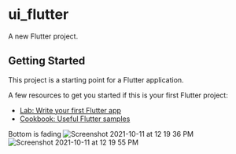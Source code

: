 # ui_flutter

A new Flutter project.

## Getting Started

This project is a starting point for a Flutter application.

A few resources to get you started if this is your first Flutter project:

- [Lab: Write your first Flutter app](https://flutter.dev/docs/get-started/codelab)
- [Cookbook: Useful Flutter samples](https://flutter.dev/docs/cookbook)

Bottom is fading
![Screenshot 2021-10-11 at 12 19 36 PM](https://user-images.githubusercontent.com/88374321/136745436-3a7b4b84-9bf5-48e4-a44e-c7a29a2c2c15.png)
![Screenshot 2021-10-11 at 12 19 55 PM](https://user-images.githubusercontent.com/88374321/136745439-f70a13a4-4b37-4535-a86b-da80c1c3f9b2.png)
<!-- ![Screenshot 2021-10-11 at 12 20 21 PM](https://user-images.githubusercontent.com/88374321/136745442-b3d457ae-97b0-47cb-8dd3-c104732ca29c.png)
![Screenshot 2021-10-11 at 12 20 06 PM](https://user-images.githubusercontent.com/88374321/136745441-d3e10385-33e7-491d-9db6-b7bcf960f276.png)
![Screenshot 2021-10-11 at 12 20 32 PM](https://user-images.githubusercontent.com/88374321/136745445-ffa6a9cd-c746-43a7-b32f-10ee2827c52e.png) -->

